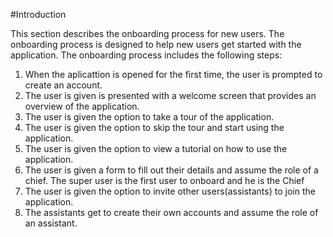 #Introduction

This section describes the onboarding process for new users. The onboarding process is designed to help new users get started with the application. The onboarding process includes the following steps:
1. When the aplicattion is opened for the first time, the user is prompted to create an account.
2. The user is given is presented with a welcome screen that provides an overview of the application.
3. The user is given the option to take a tour of the application.
4. The user is given the option to skip the tour and start using the application.
5. The user is given the option to view a tutorial on how to use the application.
6. The user is given a form to fill out their details and assume the role of a chief. The super user is the first user to onboard and he is the Chief
7. The user is given the option to invite other users(assistants) to join the application.
8. The assistants get to create their own accounts and assume the role of an assistant.